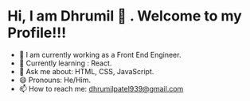# Hi, I am Dhrumil 👋 . Welcome to my Profile!!! 

- 🔭 I am currently working as a Front End Engineer.
- 🌱 Currently learning : React.
- 💬 Ask me about: HTML, CSS, JavaScript.
- 😄 Pronouns: He/Him.
- 📫 How to reach me: dhrumilpatel939@gmail.com
